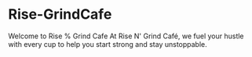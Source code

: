 # Rise-GrindCafe
Welcome to Rise % Grind Cafe At Rise N' Grind Café, we fuel your hustle with every cup to help you start strong and stay unstoppable.
